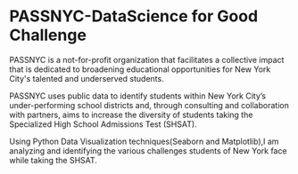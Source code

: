 # PASSNYC-DataScience for Good Challenge

PASSNYC is a not-for-profit organization that facilitates a collective impact that is dedicated to broadening educational opportunities for New York City's talented and underserved students. 


PASSNYC uses public data to identify students within New York City’s under-performing school districts and, through consulting and collaboration with partners, aims to increase the diversity of students taking the Specialized High School Admissions Test (SHSAT). 


Using Python Data Visualization techniques(Seaborn and Matplotlib),I am analyzing and identifying the various challenges students of New York face while taking the SHSAT.
